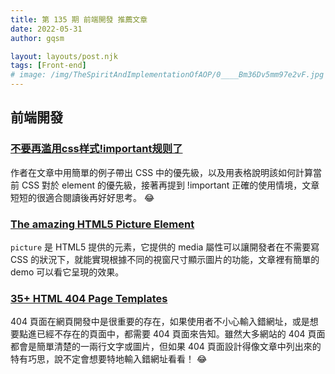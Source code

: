 ```yaml
---
title: 第 135 期 前端開發 推薦文章
date: 2022-05-31
author: gqsm

layout: layouts/post.njk
tags: [Front-end]
# image: /img/TheSpiritAndImplementationOfAOP/0____Bm36Dv5mm97e2vF.jpg
---
```


## 前端開發
<!-- summary -->

### [不要再滥用css样式!important规则了](https://juejin.cn/post/7101671371993776142)

作者在文章中用簡單的例子帶出 CSS 中的優先級，以及用表格說明該如何計算當前 CSS 對於 element 的優先級，接著再提到 !important 正確的使用情境，文章短短的很適合閱讀後再好好思考。 😂

<!-- summary -->

### [The amazing HTML5 Picture Element](https://eke.hashnode.dev/the-amazing-html5-picture-element)

`picture` 是 HTML5 提供的元素，它提供的 media 屬性可以讓開發者在不需要寫 CSS 的狀況下，就能實現根據不同的視窗尺寸顯示圖片的功能，文章裡有簡單的 demo 可以看它呈現的效果。

### [35+ HTML 404 Page Templates](https://dev.to/stackfindover/35-html-404-page-templates-5bge)

404 頁面在網頁開發中是很重要的存在，如果使用者不小心輸入錯網址，或是想要點進已經不存在的頁面中，都需要 404 頁面來告知。雖然大多網站的 404 頁面都會是簡單清楚的一兩行文字或圖片，但如果 404 頁面設計得像文章中列出來的特有巧思，說不定會想要特地輸入錯網址看看！ 😂


